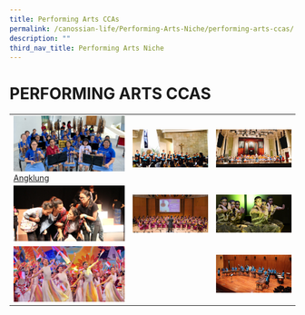 ```yaml
---
title: Performing Arts CCAs
permalink: /canossian-life/Performing-Arts-Niche/performing-arts-ccas/
description: ""
third_nav_title: Performing Arts Niche
---
```

# PERFORMING ARTS CCAS

|   |   |   |
|---|---|---|
| ![](/images/Canossian%20Life/Performing%20Arts%20Niche/Performing%20arts%20cca/Angklung_1.jpg) [Angklung]() |  ![](/images/Canossian%20Life/Performing%20Arts%20Niche/Performing%20arts%20cca/Choir_Chapel-performance.jpg) |  ![](/images/Canossian%20Life/Performing%20Arts%20Niche/Performing%20arts%20cca/CB_VCH_1.jpg) |
|![](/images/Canossian%20Life/Performing%20Arts%20Niche/Performing%20arts%20cca/Human-Values-Drama-Festival-2018-Pic-1.jpg)   | ![](/images/Canossian%20Life/Performing%20Arts%20Niche/Performing%20arts%20cca/guitar2.jpg)  | ![](/images/Canossian%20Life/Performing%20Arts%20Niche/Performing%20arts%20cca/INDIAN-DANCE_4212.jpg)  |
| ![](/images/Canossian%20Life/Performing%20Arts%20Niche/Performing%20arts%20cca/4-Joy-Dancing-Beijing-2018-In-Beijing-to-promote-Singapore.jpg)  |   | ![](/images/Canossian%20Life/Performing%20Arts%20Niche/Performing%20arts%20cca/SYF-stage.jpg)  |